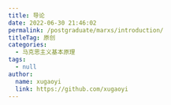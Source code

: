 ```yaml
---
title: 导论
date: 2022-06-30 21:46:02
permalink: /postgraduate/marxs/introduction/
titleTag: 原创
categories: 
  - 马克思主义基本原理
tags: 
  - null
author: 
  name: xugaoyi
  link: https://github.com/xugaoyi
---
```

